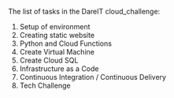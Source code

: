 The list of tasks in the DareIT cloud_challenge:
1. Setup of environment
2. Creating static website
3. Python and Cloud Functions
4. Create Virtual Machine
5. Create Cloud SQL
6. Infrastructure as a Code
7. Continuous Integration / Continuous Delivery
8. Tech Challenge
